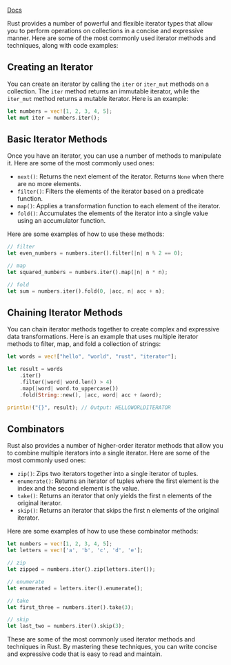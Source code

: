 [Docs](https://doc.rust-lang.org/book/ch15-04-rc.html)

Rust provides a number of powerful and flexible iterator types that allow you to perform operations on collections in a concise and expressive manner. Here are some of the most commonly used iterator methods and techniques, along with code examples:

## Creating an Iterator

You can create an iterator by calling the `iter` or `iter_mut` methods on a collection. The `iter` method returns an immutable iterator, while the `iter_mut` method returns a mutable iterator. Here is an example:

```rust
let numbers = vec![1, 2, 3, 4, 5];
let mut iter = numbers.iter();
```

## Basic Iterator Methods

Once you have an iterator, you can use a number of methods to manipulate it. Here are some of the most commonly used ones:

- `next()`: Returns the next element of the iterator. Returns `None` when there are no more elements.
- `filter()`: Filters the elements of the iterator based on a predicate function.
- `map()`: Applies a transformation function to each element of the iterator.
- `fold()`: Accumulates the elements of the iterator into a single value using an accumulator function.

Here are some examples of how to use these methods:

```rust
// filter
let even_numbers = numbers.iter().filter(|n| n % 2 == 0);

// map
let squared_numbers = numbers.iter().map(|n| n * n);

// fold
let sum = numbers.iter().fold(0, |acc, n| acc + n);
```

## Chaining Iterator Methods

You can chain iterator methods together to create complex and expressive data transformations. Here is an example that uses multiple iterator methods to filter, map, and fold a collection of strings:

```rust
let words = vec!["hello", "world", "rust", "iterator"];

let result = words
    .iter()
    .filter(|word| word.len() > 4)
    .map(|word| word.to_uppercase())
    .fold(String::new(), |acc, word| acc + &word);

println!("{}", result); // Output: HELLOWORLDITERATOR
```

## Combinators

Rust also provides a number of higher-order iterator methods that allow you to combine multiple iterators into a single iterator. Here are some of the most commonly used ones:

- `zip()`: Zips two iterators together into a single iterator of tuples.
- `enumerate()`: Returns an iterator of tuples where the first element is the index and the second element is the value.
- `take()`: Returns an iterator that only yields the first n elements of the original iterator.
- `skip()`: Returns an iterator that skips the first n elements of the original iterator.

Here are some examples of how to use these combinator methods:

```rust
let numbers = vec![1, 2, 3, 4, 5];
let letters = vec!['a', 'b', 'c', 'd', 'e'];

// zip
let zipped = numbers.iter().zip(letters.iter());

// enumerate
let enumerated = letters.iter().enumerate();

// take
let first_three = numbers.iter().take(3);

// skip
let last_two = numbers.iter().skip(3);
```

These are some of the most commonly used iterator methods and techniques in Rust. By mastering these techniques, you can write concise and expressive code that is easy to read and maintain.